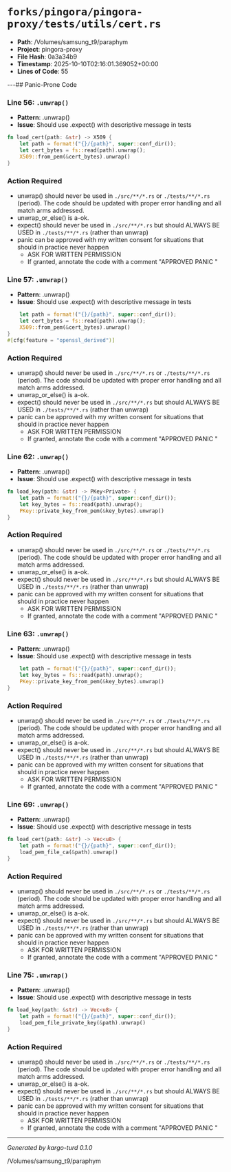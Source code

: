 # `forks/pingora/pingora-proxy/tests/utils/cert.rs`

- **Path**: /Volumes/samsung_t9/paraphym
- **Project**: pingora-proxy
- **File Hash**: 0a3a34b9  
- **Timestamp**: 2025-10-10T02:16:01.369052+00:00  
- **Lines of Code**: 55

---## Panic-Prone Code


### Line 56: `.unwrap()`

- **Pattern**: .unwrap()
- **Issue**: Should use .expect() with descriptive message in tests

```rust
fn load_cert(path: &str) -> X509 {
    let path = format!("{}/{path}", super::conf_dir());
    let cert_bytes = fs::read(path).unwrap();
    X509::from_pem(&cert_bytes).unwrap()
}
```

### Action Required

- unwrap() should never be used in `./src/**/*.rs` or `./tests/**/*.rs` (period). The code should be updated with proper error handling and all match arms addressed.
- unwrap_or_else() is a-ok. 
- expect() should never be used in `./src/**/*.rs` but should ALWAYS BE USED in `./tests/**/*.rs` (rather than unwrap)
- panic can be approved with my written consent for situations that should in practice never happen  
  - ASK FOR WRITTEN PERMISSION
  - If granted, annotate the code with a comment "APPROVED PANIC "


### Line 57: `.unwrap()`

- **Pattern**: .unwrap()
- **Issue**: Should use .expect() with descriptive message in tests

```rust
    let path = format!("{}/{path}", super::conf_dir());
    let cert_bytes = fs::read(path).unwrap();
    X509::from_pem(&cert_bytes).unwrap()
}
#[cfg(feature = "openssl_derived")]
```

### Action Required

- unwrap() should never be used in `./src/**/*.rs` or `./tests/**/*.rs` (period). The code should be updated with proper error handling and all match arms addressed.
- unwrap_or_else() is a-ok. 
- expect() should never be used in `./src/**/*.rs` but should ALWAYS BE USED in `./tests/**/*.rs` (rather than unwrap)
- panic can be approved with my written consent for situations that should in practice never happen  
  - ASK FOR WRITTEN PERMISSION
  - If granted, annotate the code with a comment "APPROVED PANIC "


### Line 62: `.unwrap()`

- **Pattern**: .unwrap()
- **Issue**: Should use .expect() with descriptive message in tests

```rust
fn load_key(path: &str) -> PKey<Private> {
    let path = format!("{}/{path}", super::conf_dir());
    let key_bytes = fs::read(path).unwrap();
    PKey::private_key_from_pem(&key_bytes).unwrap()
}
```

### Action Required

- unwrap() should never be used in `./src/**/*.rs` or `./tests/**/*.rs` (period). The code should be updated with proper error handling and all match arms addressed.
- unwrap_or_else() is a-ok. 
- expect() should never be used in `./src/**/*.rs` but should ALWAYS BE USED in `./tests/**/*.rs` (rather than unwrap)
- panic can be approved with my written consent for situations that should in practice never happen  
  - ASK FOR WRITTEN PERMISSION
  - If granted, annotate the code with a comment "APPROVED PANIC "


### Line 63: `.unwrap()`

- **Pattern**: .unwrap()
- **Issue**: Should use .expect() with descriptive message in tests

```rust
    let path = format!("{}/{path}", super::conf_dir());
    let key_bytes = fs::read(path).unwrap();
    PKey::private_key_from_pem(&key_bytes).unwrap()
}

```

### Action Required

- unwrap() should never be used in `./src/**/*.rs` or `./tests/**/*.rs` (period). The code should be updated with proper error handling and all match arms addressed.
- unwrap_or_else() is a-ok. 
- expect() should never be used in `./src/**/*.rs` but should ALWAYS BE USED in `./tests/**/*.rs` (rather than unwrap)
- panic can be approved with my written consent for situations that should in practice never happen  
  - ASK FOR WRITTEN PERMISSION
  - If granted, annotate the code with a comment "APPROVED PANIC "


### Line 69: `.unwrap()`

- **Pattern**: .unwrap()
- **Issue**: Should use .expect() with descriptive message in tests

```rust
fn load_cert(path: &str) -> Vec<u8> {
    let path = format!("{}/{path}", super::conf_dir());
    load_pem_file_ca(&path).unwrap()
}

```

### Action Required

- unwrap() should never be used in `./src/**/*.rs` or `./tests/**/*.rs` (period). The code should be updated with proper error handling and all match arms addressed.
- unwrap_or_else() is a-ok. 
- expect() should never be used in `./src/**/*.rs` but should ALWAYS BE USED in `./tests/**/*.rs` (rather than unwrap)
- panic can be approved with my written consent for situations that should in practice never happen  
  - ASK FOR WRITTEN PERMISSION
  - If granted, annotate the code with a comment "APPROVED PANIC "


### Line 75: `.unwrap()`

- **Pattern**: .unwrap()
- **Issue**: Should use .expect() with descriptive message in tests

```rust
fn load_key(path: &str) -> Vec<u8> {
    let path = format!("{}/{path}", super::conf_dir());
    load_pem_file_private_key(&path).unwrap()
}
```

### Action Required

- unwrap() should never be used in `./src/**/*.rs` or `./tests/**/*.rs` (period). The code should be updated with proper error handling and all match arms addressed.
- unwrap_or_else() is a-ok. 
- expect() should never be used in `./src/**/*.rs` but should ALWAYS BE USED in `./tests/**/*.rs` (rather than unwrap)
- panic can be approved with my written consent for situations that should in practice never happen  
  - ASK FOR WRITTEN PERMISSION
  - If granted, annotate the code with a comment "APPROVED PANIC "

---

*Generated by kargo-turd 0.1.0*

/Volumes/samsung_t9/paraphym
